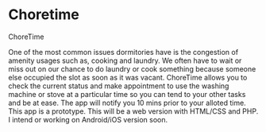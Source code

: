 # Choretime
ChoreTime

One of the most common issues dormitories have is the congestion of amenity usages such as, cooking and laundry. We often have to wait or miss out on our chance to do laundry or cook something because someone else occupied the slot as soon as it was vacant. ChoreTime allows you to check the current status and make appointment to use the washing machine or stove at a particular time so you can tend to your other tasks and be at ease. The app will notify you 10 mins prior to your alloted time. This app is a prototype. This will be a web version with HTML/CSS and PHP. I intend or working on Android/iOS version soon.
